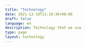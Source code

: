 ```yaml
---
title: "Technology"
date: 2021-12-18T11:10:36+08:00
draft: false
language: en
description: Technology that we use
type: page
layout: technology
---
```

